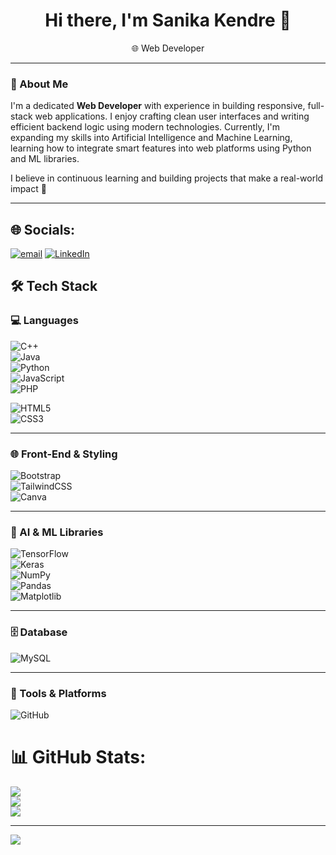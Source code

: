 <!-- README.md -->

<h1 align="center">Hi there, I'm Sanika Kendre 👋</h1>

<p align="center">
  🌐 Web Developer  
</p>

---

### 🧠 About Me

I'm a dedicated **Web Developer** with experience in building responsive, full-stack web applications. I enjoy crafting clean user interfaces and writing efficient backend logic using modern technologies. Currently, I'm expanding my skills into Artificial Intelligence and Machine Learning, learning how to integrate smart features into web platforms using Python and ML libraries.

I believe in continuous learning and building projects that make a real-world impact 🚀

---

## 🌐 Socials:
[![email](https://img.shields.io/badge/Email-D14836?logo=gmail&logoColor=white)](mailto:sanikakendre3114@gmail.com) [![LinkedIn](https://img.shields.io/badge/LinkedIn-0A66C2?logo=linkedin&logoColor=white)](https://www.linkedin.com/in/sanika-kendre-b58aa21b1/)


## 🛠️ Tech Stack

### 💻 Languages  
![C++](https://img.shields.io/badge/c++-%2300599C.svg?style=for-the-badge&logo=c%2B%2B&logoColor=white)  
![Java](https://img.shields.io/badge/java-%23ED8B00.svg?style=for-the-badge&logo=openjdk&logoColor=white)  
![Python](https://img.shields.io/badge/python-3670A0?style=for-the-badge&logo=python&logoColor=ffdd54)  
![JavaScript](https://img.shields.io/badge/javascript-%23323330.svg?style=for-the-badge&logo=javascript&logoColor=%23F7DF1E)  
![PHP](https://img.shields.io/badge/php-%23777BB4.svg?style=for-the-badge&logo=php&logoColor=white)  

![HTML5](https://img.shields.io/badge/html5-%23E34F26.svg?style=for-the-badge&logo=html5&logoColor=white)  
![CSS3](https://img.shields.io/badge/css3-%231572B6.svg?style=for-the-badge&logo=css3&logoColor=white)

---

### 🌐 Front-End & Styling  
![Bootstrap](https://img.shields.io/badge/bootstrap-%238511FA.svg?style=for-the-badge&logo=bootstrap&logoColor=white)  
![TailwindCSS](https://img.shields.io/badge/tailwindcss-%2338B2AC.svg?style=for-the-badge&logo=tailwind-css&logoColor=white)  
![Canva](https://img.shields.io/badge/Canva-%2300C4CC.svg?style=for-the-badge&logo=Canva&logoColor=white)

---

### 🧠 AI & ML Libraries  
![TensorFlow](https://img.shields.io/badge/TensorFlow-%23FF6F00.svg?style=for-the-badge&logo=TensorFlow&logoColor=white)  
![Keras](https://img.shields.io/badge/Keras-%23D00000.svg?style=for-the-badge&logo=Keras&logoColor=white)  
![NumPy](https://img.shields.io/badge/numpy-%23013243.svg?style=for-the-badge&logo=numpy&logoColor=white)  
![Pandas](https://img.shields.io/badge/pandas-%23150458.svg?style=for-the-badge&logo=pandas&logoColor=white)  
![Matplotlib](https://img.shields.io/badge/Matplotlib-%23ffffff.svg?style=for-the-badge&logo=Matplotlib&logoColor=black)

---

### 🗄️ Database  
![MySQL](https://img.shields.io/badge/mysql-4479A1.svg?style=for-the-badge&logo=mysql&logoColor=white)

---

### 🔧 Tools & Platforms  
![GitHub](https://img.shields.io/badge/github-%23121011.svg?style=for-the-badge&logo=github&logoColor=white)

# 📊 GitHub Stats:
![](https://github-readme-stats.vercel.app/api?username=sanikak1910&theme=dark&hide_border=false&include_all_commits=false&count_private=false)<br/>
![](https://nirzak-streak-stats.vercel.app/?user=sanikak1910&theme=dark&hide_border=false)<br/>
![](https://github-readme-stats.vercel.app/api/top-langs/?username=sanikak1910&theme=dark&hide_border=false&include_all_commits=false&count_private=false&layout=compact)

---
[![](https://visitcount.itsvg.in/api?id=sanikak1910&icon=0&color=0)](https://visitcount.itsvg.in)
